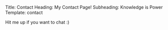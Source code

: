 Title: Contact
Heading: My Contact Page!
Subheading: Knowledge is Power
Template: contact

Hit me up if you want to chat :)